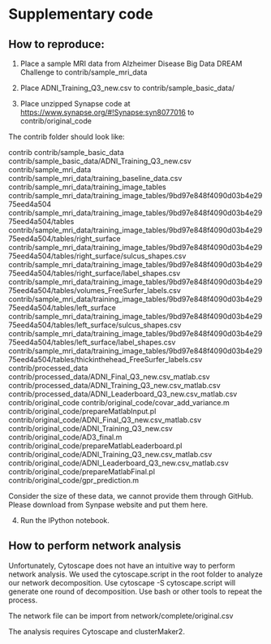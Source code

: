 # Supplementary code

## How to reproduce:

1. Place a sample MRI data from Alzheimer Disease Big Data DREAM Challenge to contrib/sample_mri_data

2. Place ADNI_Training_Q3_new.csv to contrib/sample_basic_data/

3. Place unzipped Synapse code at https://www.synapse.org/#!Synapse:syn8077016 to contrib/original_code

The contrib folder should look like:

contrib
contrib/sample_basic_data
contrib/sample_basic_data/ADNI_Training_Q3_new.csv
contrib/sample_mri_data
contrib/sample_mri_data/training_baseline_data.csv
contrib/sample_mri_data/training_image_tables
contrib/sample_mri_data/training_image_tables/9bd97e848f4090d03b4e2975eed4a504
contrib/sample_mri_data/training_image_tables/9bd97e848f4090d03b4e2975eed4a504/tables
contrib/sample_mri_data/training_image_tables/9bd97e848f4090d03b4e2975eed4a504/tables/right_surface
contrib/sample_mri_data/training_image_tables/9bd97e848f4090d03b4e2975eed4a504/tables/right_surface/sulcus_shapes.csv
contrib/sample_mri_data/training_image_tables/9bd97e848f4090d03b4e2975eed4a504/tables/right_surface/label_shapes.csv
contrib/sample_mri_data/training_image_tables/9bd97e848f4090d03b4e2975eed4a504/tables/volumes_FreeSurfer_labels.csv
contrib/sample_mri_data/training_image_tables/9bd97e848f4090d03b4e2975eed4a504/tables/left_surface
contrib/sample_mri_data/training_image_tables/9bd97e848f4090d03b4e2975eed4a504/tables/left_surface/sulcus_shapes.csv
contrib/sample_mri_data/training_image_tables/9bd97e848f4090d03b4e2975eed4a504/tables/left_surface/label_shapes.csv
contrib/sample_mri_data/training_image_tables/9bd97e848f4090d03b4e2975eed4a504/tables/thickinthehead_FreeSurfer_labels.csv
contrib/processed_data
contrib/processed_data/ADNI_Final_Q3_new.csv_matlab.csv
contrib/processed_data/ADNI_Training_Q3_new.csv_matlab.csv
contrib/processed_data/ADNI_Leaderboard_Q3_new.csv_matlab.csv
contrib/original_code
contrib/original_code/covar_add_variance.m
contrib/original_code/prepareMatlabInput.pl
contrib/original_code/ADNI_Final_Q3_new.csv_matlab.csv
contrib/original_code/ADNI_Training_Q3_new.csv
contrib/original_code/AD3_final.m
contrib/original_code/prepareMatlabLeaderboard.pl
contrib/original_code/ADNI_Training_Q3_new.csv_matlab.csv
contrib/original_code/ADNI_Leaderboard_Q3_new.csv_matlab.csv
contrib/original_code/prepareMatlabFinal.pl
contrib/original_code/gpr_prediction.m

Consider the size of these data, we cannot provide them through GitHub. Please download from Synpase website and put them here.

4. Run the IPython notebook.

## How to perform network analysis

Unfortunately, Cytoscape does not have an intuitive way to perform network analysis. We used the cytoscape.script in the root folder to analyze our network decomposition. Use cytoscape -S cytoscape.script will generate one round of decomposition. Use bash or other tools to repeat the process.

The network file can be import from network/complete/original.csv

The analysis requires Cytoscape and clusterMaker2.
